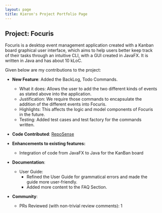 ```yaml
---
layout: page
title: Kieron's Project Portfolio Page
---
```


## Project: Focuris

Focuris is a desktop event management application created with a Kanban board graphical user interface, which aims to help users better keep track of their tasks through an intuitive CLI, with a GUI created in JavaFX. It is written in Java and has about 10 kLoC.

Given below are my contributions to the project:

- **New Feature**: Added the BackLog, Todo Commands.

  - What it does: Allows the user to add the two different kinds of events as stated above into the application.
  - Justification: We require those commands to encapsulate the addition of the different events into Focuris.
  - Highlights: This affects the logic and model components of Focuris in the future.
  - Testing: Added test cases and test factory for the commands written.

- **Code Contributed**: [RepoSense](https://nus-cs2103-ay2021s2.github.io/tp-dashboard/?search=kieron&sort=groupTitle&sortWithin=title&since=2021-02-19&timeframe=commit&mergegroup=&groupSelect=groupByRepos&breakdown=false&tabOpen=true&tabType=zoom&zA=kieron560&zR=AY2021S2-CS2103T-W15-4%2Ftp%5Bmaster%5D&zACS=105&zS=2021-02-19&zFS=kieron&zU=2021-04-09&zMG=undefined&zFTF=commit&zFGS=groupByRepos&zFR=false)

- **Enhancements to existing features:**

  - Integration of code from JavaFX to Java for the KanBan board

- **Documentation**:

  - User Guide:
    - Refined the User Guide for grammatical errors and made the guide more user-friendly.
    - Added more content to the FAQ Section.

- **Community**:
  - PRs Reviewed (with non-trivial review comments): 1
  